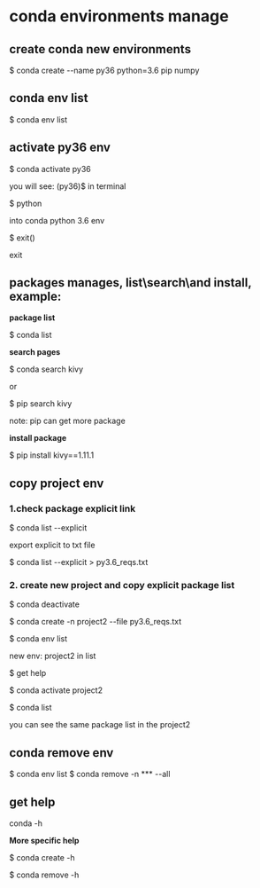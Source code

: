 # conda environments manage

## create conda new environments

$ conda create --name py36 python=3.6 pip numpy

## conda env list

$ conda env list

## activate py36 env

$ conda activate py36

 you will see: (py36)$  in terminal

$ python 

 into conda python 3.6 env

$ exit()  

exit

## packages manages, list\search\and install, example:

**package list**

$ conda list

**search pages**

$ conda search kivy

or 

$ pip search kivy

 note: pip can get more package

**install package**

$ pip install kivy==1.11.1


## copy project env

### 1.check package explicit link

$ conda list --explicit

export explicit to txt file

$ conda list --explicit > py3.6_reqs.txt

### 2. create new project and copy explicit package list

$ conda deactivate

$ conda create -n project2 --file py3.6_reqs.txt

$ conda env list

new env: project2 in list

$ get help

$ conda activate project2

$ conda list

you can see the same package list in the project2

## conda remove env

$ conda env list
$ conda remove -n *** --all

## get help

conda -h

**More specific help**

$ conda create -h

$ conda remove -h

